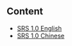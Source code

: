 ## Content
* [SRS 1.0 English](https://github.com/winlinvip/simple-rtmp-server/wiki/v1_ENHome)
* [SRS 1.0 Chinese](https://github.com/winlinvip/simple-rtmp-server/wiki/v1_CNHome)